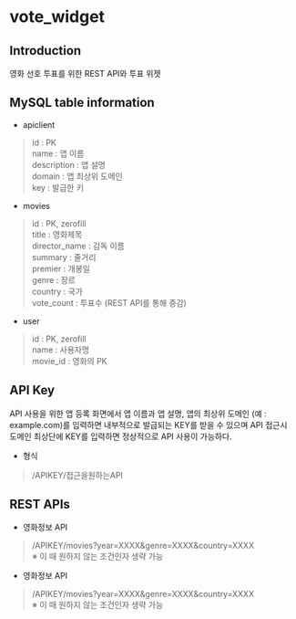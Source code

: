 # vote_widget

## Introduction
영화 선호 투표를 위한 REST API와 투표 위젯

## MySQL table information
- apiclient
> id : PK<br/>
> name : 앱 이름<br/>
> description : 앱 설명<br/>
> domain : 앱 최상위 도메인<br/>
> key : 발급한 키
- movies
> id : PK, zerofill<br/>
> title : 영화제목<br/>
> director_name : 감독 이름<br/>
> summary : 줄거리<br/>
> premier : 개봉일<br/>
> genre : 장르<br/>
> country : 국가<br/>
> vote_count : 투표수 (REST API를 통해 증감)
- user
> id : PK, zerofill<br/>
> name : 사용자명<br/>
> movie_id : 영화의 PK

## API Key
API 사용을 위한 앱 등록 화면에서 앱 이름과 앱 설명, 앱의 최상위 도메인 (예 : example.com)를 입력하면 내부적으로 발급되는 KEY를 받을 수 있으며 API 접근시 도메인 최상단에 KEY를 입력하면 정상적으로 API 사용이 가능하다.

- 형식
> /APIKEY/접근을원하는API
        

## REST APIs
- 영화정보 API
> /APIKEY/movies?year=XXXX&genre=XXXX&country=XXXX<br/>
> ※ 이 때 원하지 않는 조건인자 생략 가능
- 영화정보 API
> /APIKEY/movies?year=XXXX&genre=XXXX&country=XXXX<br/>
> ※ 이 때 원하지 않는 조건인자 생략 가능
